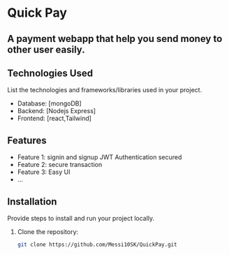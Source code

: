 # Quick Pay

## A payment webapp that help   you send money to other user easily.



## Technologies Used

List the technologies and frameworks/libraries used in your project.

- Database: [mongoDB]
- Backend: [Nodejs Express]
- Frontend: [react,Tailwind]


## Features
- Feature 1: signin and signup JWT Authentication secured
- Feature 2: secure transaction
- Feature 3: Easy UI 
- ...

## Installation

Provide steps to install and run your project locally.

1. Clone the repository:
   ```bash
   git clone https://github.com/Messi10SK/QuickPay.git
   
